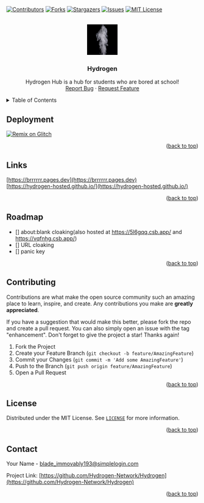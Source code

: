 <!-- PROJECT SHIELDS -->
<!--
*** I'm using markdown "reference style" links for readability.
*** Reference links are enclosed in brackets [ ] instead of parentheses ( ).
*** See the bottom of this document for the declaration of the reference variables
*** for contributors-url, forks-url, etc. This is an optional, concise syntax you may use.
*** https://www.markdownguide.org/basic-syntax/#reference-style-links
-->

[![Contributors](https://img.shields.io/github/contributors/Hydrogen-Network/Hydrogen.svg?style=for-the-badge)](https://github.com/Hydrogen-Network/Hydrogen/graphs/contributors)
[![Forks](https://img.shields.io/github/forks/Hydrogen-Network/Hydrogen.svg?style=for-the-badge)](https://github.com/Hydrogen-Network/Hydrogen/forks)
[![Stargazers](https://img.shields.io/github/stars/Hydrogen-Network/Hydrogen.svg?style=for-the-badge)](https://github.com/Hydrogen-Network/Hydrogen/stargazers)
[![Issues](https://img.shields.io/github/issues/Hydrogen-Network/Hydrogen.svg?style=for-the-badge)](https://github.com/Hydrogen-Network/Hydrogen/issues)
[![MIT License](https://img.shields.io/github/license/Hydrogen-Network/Hydrogen.svg?style=for-the-badge)](https://github.com/Hydrogen-Network/Hydrogen/blob/master/LICENSE.txt)



<!-- PROJECT LOGO -->
<br />
<div align="center">
  <a href="https://github.com/Hydrogenv-Network/Hydrogen/">
    <img src="static/img/gas.png" alt="Logo" width="80" height="80">
  </a>
<h3 align="center">Hydrogen</h3>
  <p align="center">
    Hydrogen Hub is a hub for students who are bored at school!
    <br />
    <a href="https://github.com/Hydrogenv-Network/Hydrogen/issues">Report Bug</a>
    ·
    <a href="https://github.com/Hydrogen-Network/Hydrogen/issues">Request Feature</a>
  </p>
</div>


<!-- TABLE OF CONTENTS -->
<details>
  <summary>Table of Contents</summary>
  <ol>
    <li>
      <a href="#readme">About The Project</a>
      <ul>
        <li><a href="#deployment">Built with</a></li>
        <li><a href="#links">Links</a></li>
      </ul>
    </li>
    <li><a href="#roadmap">Roadmap</a></li>
    <li><a href="#contributing">Contributing</a></li>
    <li><a href="#license">Licence</a></li>
    <li><a href="#contact">Contact</a></li>
  </ol>
</details>


<!-- GETTING STARTED -->
## Deployment

[![Remix on Glitch](https://binbashbanana.github.io/deploy-buttons/buttons/remade/glitch.svg)](https://glitch.com/edit/#!/import/github/Hydrogen-Network/Hydrogen/)

 <p align="right">(<a href="#readme">back to top</a>)</p>


## Links
[https://brrrrrr.pages.dev](https://brrrrrr.pages.dev)
<br/>
[https://hydrogen-hosted.github.io/](https://hydrogen-hosted.github.io/)

 <p align="right">(<a href="#readme">back to top</a>)</p>

<!-- ROADMAP -->
## Roadmap
- [] about:blank cloaking(also hosted at https://5l6gqq.csb.app/ and https://vqfnhg.csb.app/)
- [] URL cloaking
- [] panic key
     
 <p align="right">(<a href="#readme">back to top</a>)</p>
  
<!-- CONTRIBUTING -->
## Contributing

Contributions are what make the open source community such an amazing place to learn, inspire, and create. Any contributions you make are **greatly appreciated**.

If you have a suggestion that would make this better, please fork the repo and create a pull request. You can also simply open an issue with the tag "enhancement".
Don't forget to give the project a star! Thanks again!

1. Fork the Project
2. Create your Feature Branch (`git checkout -b feature/AmazingFeature`)
3. Commit your Changes (`git commit -m 'Add some AmazingFeature'`)
4. Push to the Branch (`git push origin feature/AmazingFeature`)
5. Open a Pull Request

<p align="right">(<a href="#readme">back to top</a>)</p>



<!-- LICENSE -->
## License

Distributed under the MIT License. See [`LICENSE`](https://github.com/Hydrogen-Network/Hydrogen/blob/main/LICENSE) for more information.

<p align="right">(<a href="#readme">back to top</a>)</p>



<!-- CONTACT -->
## Contact

Your Name - blade_immovably193@simplelogin.com

Project Link: [https://github.com/Hydrogen-Network/Hydrogen](https://github.com/Hydrogen-Network/Hydrogen)

<p align="right">(<a href="#readme">back to top</a>)</p>
